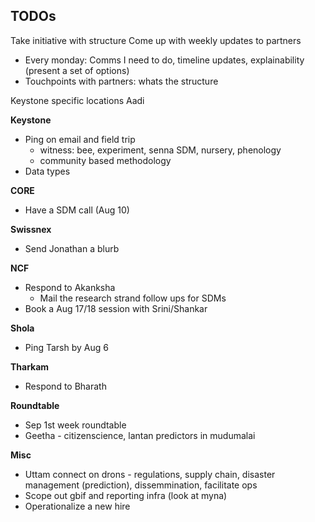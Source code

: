## TODOs

Take initiative with structure
Come up with weekly updates to partners 
* Every monday: Comms I need to do, timeline updates, explainability (present a set of options) 
* Touchpoints with partners: whats the structure

Keystone specific locations 
Aadi 

__Keystone__

* Ping on email and field trip
	- witness: bee, experiment, senna SDM, nursery, phenology 
	- community based methodology 
* Data types 


__CORE__

* Have a SDM call (Aug 10)

__Swissnex__

* Send Jonathan a blurb

__NCF__

* Respond to Akanksha
	- Mail the research strand follow ups for SDMs 
* Book a Aug 17/18 session with Srini/Shankar 

__Shola__

* Ping Tarsh by Aug 6

__Tharkam__

* Respond to Bharath

__Roundtable__

* Sep 1st week roundtable 
* Geetha - citizenscience, lantan predictors in mudumalai

__Misc__

* Uttam connect on drons - regulations, supply chain, disaster management (prediction), dissemmination, facilitate ops 
* Scope out gbif and reporting infra (look at myna) 
* Operationalize a new hire 

